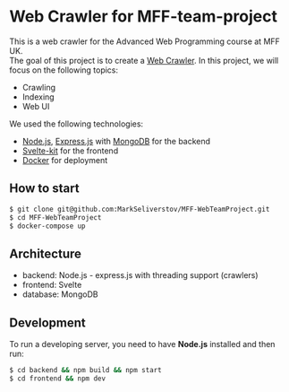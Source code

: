 # Web Crawler for MFF-team-project

This is a web crawler for the Advanced Web Programming course at MFF UK. <br>
The goal of this project is to create a [Web Crawler](https://cs.wikipedia.org/wiki/Web_crawler).
In this project, we will focus on the following topics:

- Crawling
- Indexing
- Web UI

We used the following technologies:

- [Node.js](https://nodejs.org/en/), [Express.js](https://expressjs.com/) with [MongoDB](https://www.mongodb.com/) for the backend
- [Svelte-kit]() for the frontend
- [Docker](https://www.docker.com/) for deployment


## How to start

```bash
$ git clone git@github.com:MarkSeliverstov/MFF-WebTeamProject.git
$ cd MFF-WebTeamProject
$ docker-compose up 
```

## Architecture

- backend: Node.js - express.js with threading support (crawlers)
- frontend: Svelte
- database: MongoDB

## Development

To run a developing server, you need to have **Node.js** installed and then run:

```bash
$ cd backend && npm build && npm start
$ cd frontend && npm dev
```